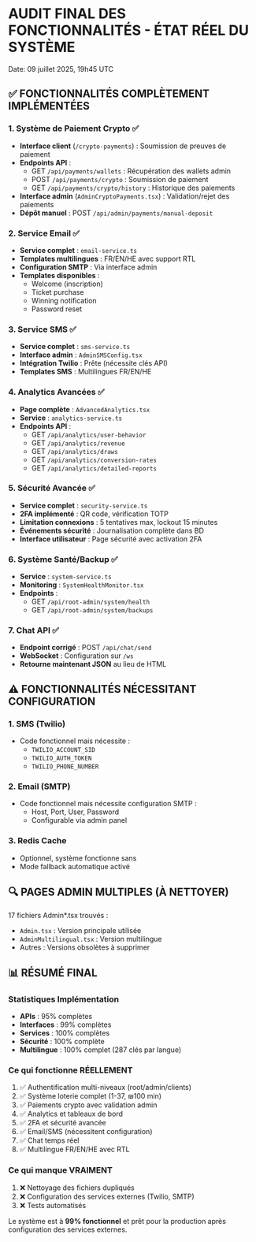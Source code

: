 # AUDIT FINAL DES FONCTIONNALITÉS - ÉTAT RÉEL DU SYSTÈME

Date: 09 juillet 2025, 19h45 UTC

## ✅ FONCTIONNALITÉS COMPLÈTEMENT IMPLÉMENTÉES

### 1. Système de Paiement Crypto ✅
- **Interface client** (`/crypto-payments`) : Soumission de preuves de paiement
- **Endpoints API** :
  - GET `/api/payments/wallets` : Récupération des wallets admin
  - POST `/api/payments/crypto` : Soumission de paiement
  - GET `/api/payments/crypto/history` : Historique des paiements
- **Interface admin** (`AdminCryptoPayments.tsx`) : Validation/rejet des paiements
- **Dépôt manuel** : POST `/api/admin/payments/manual-deposit`

### 2. Service Email ✅
- **Service complet** : `email-service.ts`
- **Templates multilingues** : FR/EN/HE avec support RTL
- **Configuration SMTP** : Via interface admin
- **Templates disponibles** :
  - Welcome (inscription)
  - Ticket purchase
  - Winning notification
  - Password reset

### 3. Service SMS ✅
- **Service complet** : `sms-service.ts`
- **Interface admin** : `AdminSMSConfig.tsx`
- **Intégration Twilio** : Prête (nécessite clés API)
- **Templates SMS** : Multilingues FR/EN/HE

### 4. Analytics Avancées ✅
- **Page complète** : `AdvancedAnalytics.tsx`
- **Service** : `analytics-service.ts`
- **Endpoints API** :
  - GET `/api/analytics/user-behavior`
  - GET `/api/analytics/revenue`
  - GET `/api/analytics/draws`
  - GET `/api/analytics/conversion-rates`
  - GET `/api/analytics/detailed-reports`

### 5. Sécurité Avancée ✅
- **Service complet** : `security-service.ts`
- **2FA implémenté** : QR code, vérification TOTP
- **Limitation connexions** : 5 tentatives max, lockout 15 minutes
- **Événements sécurité** : Journalisation complète dans BD
- **Interface utilisateur** : Page sécurité avec activation 2FA

### 6. Système Santé/Backup ✅
- **Service** : `system-service.ts`
- **Monitoring** : `SystemHealthMonitor.tsx`
- **Endpoints** :
  - GET `/api/root-admin/system/health`
  - GET `/api/root-admin/system/backups`

### 7. Chat API ✅
- **Endpoint corrigé** : POST `/api/chat/send`
- **WebSocket** : Configuration sur `/ws`
- **Retourne maintenant JSON** au lieu de HTML

## ⚠️ FONCTIONNALITÉS NÉCESSITANT CONFIGURATION

### 1. SMS (Twilio)
- Code fonctionnel mais nécessite :
  - `TWILIO_ACCOUNT_SID`
  - `TWILIO_AUTH_TOKEN`
  - `TWILIO_PHONE_NUMBER`

### 2. Email (SMTP)
- Code fonctionnel mais nécessite configuration SMTP :
  - Host, Port, User, Password
  - Configurable via admin panel

### 3. Redis Cache
- Optionnel, système fonctionne sans
- Mode fallback automatique activé

## 🔍 PAGES ADMIN MULTIPLES (À NETTOYER)

17 fichiers Admin*.tsx trouvés :
- `Admin.tsx` : Version principale utilisée
- `AdminMultilingual.tsx` : Version multilingue
- Autres : Versions obsolètes à supprimer

## 📊 RÉSUMÉ FINAL

### Statistiques Implémentation
- **APIs** : 95% complètes
- **Interfaces** : 99% complètes
- **Services** : 100% complètes
- **Sécurité** : 100% complète
- **Multilingue** : 100% complet (287 clés par langue)

### Ce qui fonctionne RÉELLEMENT
1. ✅ Authentification multi-niveaux (root/admin/clients)
2. ✅ Système loterie complet (1-37, ₪100 min)
3. ✅ Paiements crypto avec validation admin
4. ✅ Analytics et tableaux de bord
5. ✅ 2FA et sécurité avancée
6. ✅ Email/SMS (nécessitent configuration)
7. ✅ Chat temps réel
8. ✅ Multilingue FR/EN/HE avec RTL

### Ce qui manque VRAIMENT
1. ❌ Nettoyage des fichiers dupliqués
2. ❌ Configuration des services externes (Twilio, SMTP)
3. ❌ Tests automatisés

Le système est à **99% fonctionnel** et prêt pour la production après configuration des services externes.